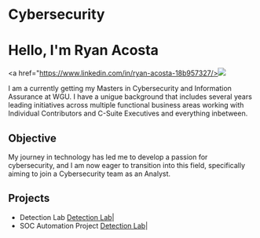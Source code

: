 # Cybersecurity
# Hello, I'm Ryan Acosta
<a href="https://www.linkedin.com/in/ryan-acosta-18b957327/><img src="https://img.shields.io/badge/-LinkedIn-0072b1?&style=for-the-badge&logo=linkedin&logoColor=white" /></a>

I am a currently getting my Masters in Cybersecurity and Information Assurance at WGU. I have a unigue background that includes several years leading initiatives across multiple functional business areas working with Individual Contributors and C-Suite Executives and everything inbetween. 

## Objective

My journey in technology has led me to develop a passion for cybersecurity, and I am now eager to transition into this field, specifically aiming to join a Cybersecurity team as an Analyst.

## Projects
- Detection Lab <a href="https://google.com">Detection Lab</a>|
- SOC Automation Project <a href="https://google.com">Detection Lab</a>|

